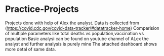 # Practice-Projects
Projects done with help of Alex the analyst.
Data is collected from (https://covid.cdc.gov/covid-data-tracker/#datatracker-home)
Comparision of multiple parameters like total deaths vs population,vaccination vs population
Basic analysi can be found on youtube channel of ALex the analyst and further analysis is purely mine
The attached dashboard shows more detal of same data.
